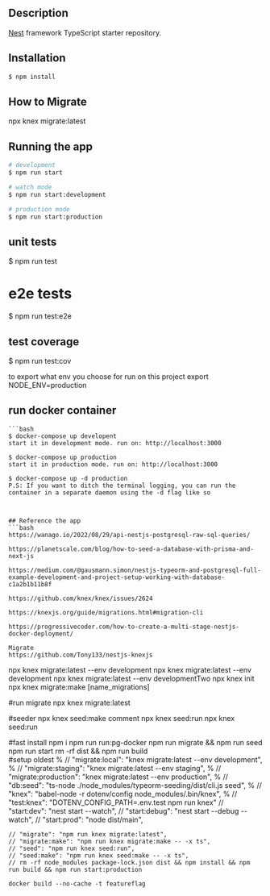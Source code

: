 ## Description

[Nest](https://github.com/nestjs/nest) framework TypeScript starter repository.

## Installation

```bash
$ npm install
```

## How to Migrate
npx knex migrate:latest

## Running the app

```bash
# development
$ npm run start

# watch mode
$ npm run start:development

# production mode
$ npm run start:production
```

## unit tests
$ npm run test

# e2e tests
$ npm run test:e2e

## test coverage
$ npm run test:cov

to export what env you choose for run on this project
export NODE_ENV=production

## run docker container
    ```bash
    $ docker-compose up developent
    start it in development mode. run on: http://localhost:3000 

    $ docker-compose up production
    start it in production mode. run on: http://localhost:3000 

    $ docker-compose up -d production
    P.S: If you want to ditch the terminal logging, you can run the container in a separate daemon using the -d flag like so
```


## Reference the app
```bash
https://wanago.io/2022/08/29/api-nestjs-postgresql-raw-sql-queries/

https://planetscale.com/blog/how-to-seed-a-database-with-prisma-and-next-js

https://medium.com/@gausmann.simon/nestjs-typeorm-and-postgresql-full-example-development-and-project-setup-working-with-database-c1a2b1b11b8f

https://github.com/knex/knex/issues/2624

https://knexjs.org/guide/migrations.html#migration-cli

https://progressivecoder.com/how-to-create-a-multi-stage-nestjs-docker-deployment/

Migrate
https://github.com/Tony133/nestjs-knexjs
```

npx knex migrate:latest --env development
npx knex migrate:latest --env development
npx knex migrate:latest --env developmentTwo
npx knex init
npx knex migrate:make [name_migrations]

#run migrate
npx knex migrate:latest

#seeder
npx knex seed:make comment
npx knex seed:run
npx knex seed:run

#fast install
npm i
npm run run:pg-docker
npm run migrate && npm run seed
npm run start
rm -rf dist && npm run build  
#setup oldest
    % // "migrate:local": "knex migrate:latest --env development",
    % // "migrate:staging": "knex migrate:latest --env staging",
    % // "migrate:production": "knex migrate:latest --env production",
    % // "db:seed": "ts-node ./node_modules/typeorm-seeding/dist/cli.js seed",
    % // "knex": "babel-node -r dotenv/config node_modules/.bin/knex",
    % // "test:knex": "DOTENV_CONFIG_PATH=.env.test npm run knex"
    // "start:dev": "nest start --watch",
    // "start:debug": "nest start --debug --watch",
    // "start:prod": "node dist/main",



    // "migrate": "npm run knex migrate:latest",
    // "migrate:make": "npm run knex migrate:make -- -x ts",
    // "seed": "npm run knex seed:run",
    // "seed:make": "npm run knex seed:make -- -x ts",
    // rm -rf node_modules package-lock.json dist && npm install && npm run build && npm run start:production

    docker build --no-cache -t featureflag